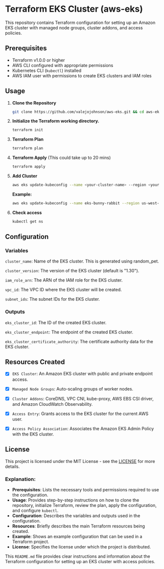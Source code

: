 # Terraform EKS Cluster (aws-eks)

This repository contains Terraform configuration for setting up an Amazon EKS cluster with managed node groups, cluster addons, and access policies.

## Prerequisites

- Terraform v1.0.0 or higher
- AWS CLI configured with appropriate permissions
- Kubernetes CLI (`kubectl`) installed
- AWS IAM user with permissions to create EKS clusters and IAM roles

## Usage

1. **Clone the Repository**

   ```sh
   git clone https://github.com/valejojohnson/aws-eks.git && cd aws-eks

2. **Initialize the Terraform working directory.**
   ```sh
   terraform init

3. **Terraform Plan**
   ```sh
   terraform plan

4. **Terraform Apply** (This could take up to 20 mins)
   ```sh
   terraform apply

5. **Add Cluster** 
   ```sh
   aws eks update-kubeconfig --name <your-cluster-name> --region <your-region>
   ```
   **Example:**
   ```sh
   aws eks update-kubeconfig --name eks-bunny-rabbit --region us-west-1 

6. **Check access**
   ```sh
   kubectl get ns

## Configuration

### Variables
`cluster_name`: Name of the EKS cluster. This is generated using random_pet.

`cluster_version`: The version of the EKS cluster (default is "1.30").

`iam_role_arn`: The ARN of the IAM role for the EKS cluster.

`vpc_id`: The VPC ID where the EKS cluster will be created.

`subnet_ids`: The subnet IDs for the EKS cluster.


### Outputs
`eks_cluster_id`: The ID of the created EKS cluster.

`eks_cluster_endpoint`: The endpoint of the created EKS cluster.

`eks_cluster_certificate_authority`: The certificate authority data for the EKS cluster.


## Resources Created

- [x] `EKS Cluster`: An Amazon EKS cluster with public and private endpoint access.

- [x] `Managed Node Groups`: Auto-scaling groups of worker nodes.

- [x] `Cluster Addons`: CoreDNS, VPC CNI, kube-proxy, AWS EBS CSI driver, and Amazon CloudWatch Observability.

- [x] `Access Entry`: Grants access to the EKS cluster for the current AWS user.

- [x] `Access Policy Association`: Associates the Amazon EKS Admin Policy with the EKS cluster.

## License

This project is licensed under the MIT License - see the [LICENSE](https://en.wikipedia.org/wiki/MIT_License) for more details.

### Explanation:
- **Prerequisites**: Lists the necessary tools and permissions required to use the configuration.
- **Usage**: Provides step-by-step instructions on how to clone the repository, initialize Terraform, review the plan, apply the configuration, and configure `kubectl`.
- **Configuration**: Describes the variables and outputs used in the configuration.
- **Resources**: Briefly describes the main Terraform resources being created.
- **Example**: Shows an example configuration that can be used in a Terraform project.
- **License**: Specifies the license under which the project is distributed.

This `README.md` file provides clear instructions and information about the Terraform configuration for setting up an EKS cluster with access policies.
